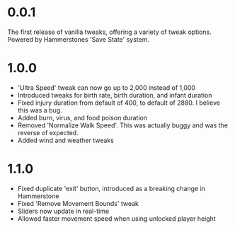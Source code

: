 # 0.0.1

The first release of vanilla tweaks, offering a variety of tweak options. Powered by Hammerstones 'Save State' system.

# 1.0.0

 - 'Ultra Speed' tweak can now go up to 2,000 instead of 1,000
 - Introduced tweaks for birth rate, birth duration, and infant duration
 - Fixed injury duration from default of 400, to default of 2880. I believe this was a bug.
 - Added burn, virus, and food poison duration
 - Removed 'Normalize Walk Speed'. This was actually buggy and was the reverse of expected.
 - Added wind and weather tweaks

# 1.1.0

 - Fixed duplicate 'exit' button, introduced as a breaking change in Hammerstone
 - Fixed 'Remove Movement Bounds' tweak
 - Sliders now update in real-time
 - Allowed faster movement speed when using unlocked player height